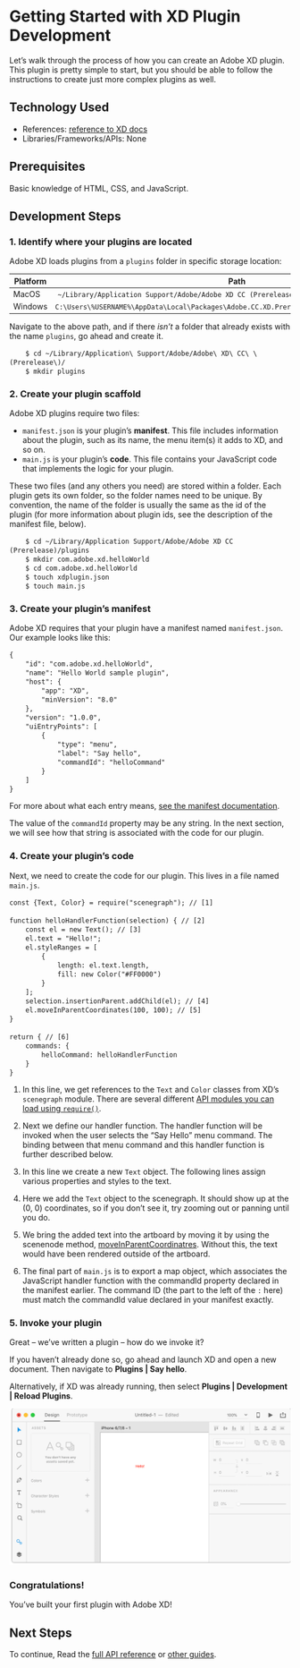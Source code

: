 # Getting Started with XD Plugin Development

Let’s walk through the process of how you can create an Adobe XD plugin. This plugin is pretty simple to start, but you should be able to follow the instructions to create just more complex plugins as well.

## Technology Used
- References: [reference to XD docs](https://github.com/AdobeXD/Plugin-Reference/tree/master/reference)
- Libraries/Frameworks/APIs: None

## Prerequisites
Basic knowledge of HTML, CSS, and JavaScript.

## Development Steps

### 1. Identify where your plugins are located

Adobe XD loads plugins from a `plugins` folder in specific storage location:

| Platform      | Path          |
| ------------- |:-------------:|
| MacOS         | `~/Library/Application Support/Adobe/Adobe XD CC (Prerelease)/` (note: `~/Library`, not `/Library`) |
| Windows       | `C:\Users\%USERNAME%\AppData\Local\Packages\Adobe.CC.XD.Prerelease_adky2gkssdxte\LocalState\`       |

Navigate to the above path, and if there _isn’t_ a folder that already exists with the name `plugins`, go ahead and create it.
```
    $ cd ~/Library/Application\ Support/Adobe/Adobe\ XD\ CC\ \(Prerelease\)/
    $ mkdir plugins
```

### 2. Create your plugin scaffold

Adobe XD plugins require two files:

*   `manifest.json` is your plugin’s **manifest**. This file includes information about the plugin, such as its name, the menu item(s) it adds to XD, and so on.
*   `main.js` is your plugin’s **code**. This file contains your JavaScript code that implements the logic for your plugin.

These two files (and any others you need) are stored within a folder. Each plugin gets its own folder, so the folder names need to be unique.  By convention, the name of the folder is usually the same as the id of the plugin (for more information about plugin ids, see the description of the manifest file, below). 

```
    $ cd ~/Library/Application Support/Adobe/Adobe XD CC (Prerelease)/plugins
    $ mkdir com.adobe.xd.helloWorld
    $ cd com.adobe.xd.helloWorld
    $ touch xdplugin.json
    $ touch main.js
``` 

### 3. Create your plugin’s manifest

Adobe XD requires that your plugin have a manifest named `manifest.json`. Our example looks like this:

    {
        "id": "com.adobe.xd.helloWorld",
        "name": "Hello World sample plugin",
        "host": {
            "app": "XD",
            "minVersion": "8.0"
        },
        "version": "1.0.0",
        "uiEntryPoints": [
            {
                "type": "menu",
                "label": "Say hello",
                "commandId": "helloCommand"
            }
        ]
    }
    

For more about what each entry means, [see the manifest documentation](https://github.com/AdobeXD/Plugin-Reference/blob/master/reference/manifest.md).

The value of the `commandId` property may be any string.  In the next section, we will see how that string is associated with the code for our plugin.

### 4. Create your plugin’s code

Next, we need to create the code for our plugin. This lives in a file named `main.js`.

    const {Text, Color} = require("scenegraph"); // [1]
    
    function helloHandlerFunction(selection) { // [2]
        const el = new Text(); // [3]
        el.text = "Hello!";
        el.styleRanges = [
            {
                length: el.text.length,
                fill: new Color("#FF0000")
            }
        ];
        selection.insertionParent.addChild(el); // [4]
        el.moveInParentCoordinates(100, 100); // [5]
    }
    
    return { // [6]
        commands: {
            helloCommand: helloHandlerFunction
        }
    }
    

1.  In this line, we get references to the `Text` and `Color` classes from XD’s `scenegraph` module. There are several different [API modules you can load using `require()`](https://github.com/AdobeXD/Plugin-Reference/tree/master/reference).
    
2.  Next we define our handler function. The handler function will be invoked when the user selects the “Say Hello” menu command.  The binding between that menu command and this handler function is further described below.
    
3.  In this line we create a new `Text` object. The following lines assign various properties and styles to the text.
    
4.  Here we add the `Text` object to the scenegraph. It should show up at the (0, 0) coordinates, so if you don’t see it, try zooming out or panning until you do.

5.  We bring the added text into the artboard by moving it by using the scenenode method, [moveInParentCoordinatres](https://github.com/AdobeXD/Plugin-Reference/blob/master/reference/scenegraph.md#scenenodemoveinparentcoordinatesdeltax-deltay). Without this, the text would have been rendered outside of the artboard.

6.  The final part of `main.js` is to export a map object, which associates the JavaScript handler function with the commandId property declared in the manifest earlier.  The command ID (the part to the left of the `:` here) must match the commandId value declared in your manifest exactly.
    

### 5. Invoke your plugin

Great – we’ve written a plugin – how do we invoke it? 

If you haven’t already done so, go ahead and launch XD and open a new document. Then navigate to **Plugins | Say hello**.

Alternatively, if XD was already running, then select **Plugins | Development | Reload Plugins**.

![It worked](../../.meta/readme-assets/on-canvas.png)

### Congratulations!

You’ve built your first plugin with Adobe XD!

## Next Steps

To continue, Read the [full API reference](https://github.com/AdobeXD/Plugin-Reference) or [other guides](https://github.com/AdobeXD/Plugin-Guides).
